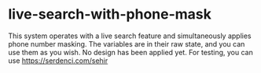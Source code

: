 # live-search-with-phone-mask
This system operates with a live search feature and simultaneously applies phone number masking.
The variables are in their raw state, and you can use them as you wish. No design has been applied yet. For testing, you can use https://serdenci.com/sehir
